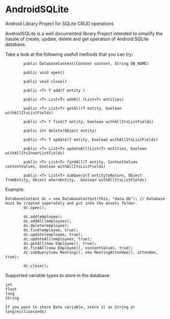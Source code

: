 AndroidSQLite
=============

Android Library Project for SQLite CRUD operations


AndroidSQLite is a well documented library Project intended to simplify the hassle of create, update, delete and 
get operation of Android SQLite database.

Take a look at the following usefull methods that you can try:

			public DatabaseContext(Context context, String DB_NAME)
			
			public void open()
			
			public void close()
			
			public <T> T add(T entity )
			
			public <T> List<T> addAll (List<T> entities)
			
			public <T> List<T> getAll(T entity, boolean withAllItsListFields)
			
			public <T> T find(T entity, boolean withAllItsListFields)
			
			public int delete(Object entity)
			
			public <T> T update(T entity, boolean withAllItsListFields)
			
			public <T> List<T> updateAll(List<T> entities, boolean withAllItsInnerListFields)
			
			public <T> List<T> findAll(T entity, ContentValues contentValues, boolean withAllItsListFields)	
			
			public <T> List<T> subQuery(T entityToReturn, Object fromEntity, Object whereEntity,  boolean withAllItsListFields)


Example:

	DatabaseContext dc = new DatabaseContext(this, "data.db"); // Database must be created seperately and put into the assets folder.
			dc.open();
			
			dc.add(employee);
			dc.addAll(employees);
			dc.delete(employee);
			dc.find(employee, true);
			dc.update(employee, true);
			dc.updateAll(employees, true);
			dc.getAll(new Employee(), true);
			dc.findAll(new Employee(), contentValues, true);	
			dc.subQuery(new Meeting(), new MeetingAttendee(), attendee, true);
			
			dc.close();
			
Supported variable types to store in the database:

	int
	float
	long  
	String

	If you want to store Date variable, store it as String or long(milliseconds)				
